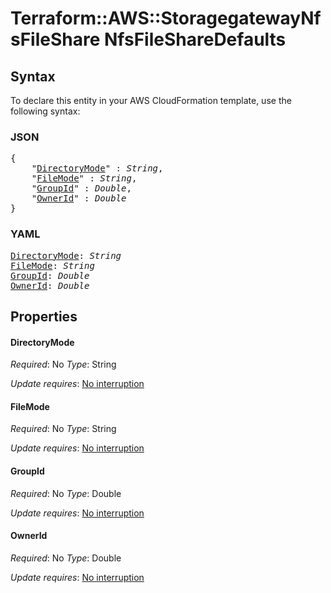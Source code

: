# Terraform::AWS::StoragegatewayNfsFileShare NfsFileShareDefaults

## Syntax

To declare this entity in your AWS CloudFormation template, use the following syntax:

### JSON

<pre>
{
    "<a href="#directorymode" title="DirectoryMode">DirectoryMode</a>" : <i>String</i>,
    "<a href="#filemode" title="FileMode">FileMode</a>" : <i>String</i>,
    "<a href="#groupid" title="GroupId">GroupId</a>" : <i>Double</i>,
    "<a href="#ownerid" title="OwnerId">OwnerId</a>" : <i>Double</i>
}
</pre>

### YAML

<pre>
<a href="#directorymode" title="DirectoryMode">DirectoryMode</a>: <i>String</i>
<a href="#filemode" title="FileMode">FileMode</a>: <i>String</i>
<a href="#groupid" title="GroupId">GroupId</a>: <i>Double</i>
<a href="#ownerid" title="OwnerId">OwnerId</a>: <i>Double</i>
</pre>

## Properties

#### DirectoryMode

_Required_: No
_Type_: String

_Update requires_: [No interruption](https://docs.aws.amazon.com/AWSCloudFormation/latest/UserGuide/using-cfn-updating-stacks-update-behaviors.html#update-no-interrupt)

#### FileMode

_Required_: No
_Type_: String

_Update requires_: [No interruption](https://docs.aws.amazon.com/AWSCloudFormation/latest/UserGuide/using-cfn-updating-stacks-update-behaviors.html#update-no-interrupt)

#### GroupId

_Required_: No
_Type_: Double

_Update requires_: [No interruption](https://docs.aws.amazon.com/AWSCloudFormation/latest/UserGuide/using-cfn-updating-stacks-update-behaviors.html#update-no-interrupt)

#### OwnerId

_Required_: No
_Type_: Double

_Update requires_: [No interruption](https://docs.aws.amazon.com/AWSCloudFormation/latest/UserGuide/using-cfn-updating-stacks-update-behaviors.html#update-no-interrupt)

